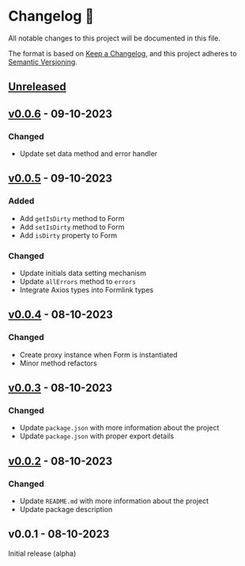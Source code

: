 # Changelog 📝

All notable changes to this project will be documented in this file.

The format is based on [Keep a Changelog](https://keepachangelog.com/en/1.0.0/), and this project adheres to [Semantic Versioning](https://semver.org/spec/v2.0.0.html).

## [Unreleased](https://github.com/formlinkjs/formlink/compare/v0.0.2...v0.0.x)

## [v0.0.6](https://github.com/fornlinkjs/fornlink/compare/v0.0.5...v0.0.6) - 09-10-2023

### Changed

- Update set data method and error handler

## [v0.0.5](https://github.com/fornlinkjs/fornlink/compare/v0.0.4...v0.0.5) - 09-10-2023

### Added

- Add `getIsDirty` method to Form
- Add `setIsDirty` method to Form
- Add `isDirty` property to Form

### Changed

- Update initials data setting mechanism
- Update `allErrors` method to `errors`
- Integrate Axios types into Formlink types

## [v0.0.4](https://github.com/fornlinkjs/fornlink/compare/v0.0.3...v0.0.4) - 08-10-2023

### Changed

- Create proxy instance when Form is instantiated
- Minor method refactors

## [v0.0.3](https://github.com/fornlinkjs/fornlink/compare/v0.0.2...v0.0.3) - 08-10-2023

### Changed

- Update `package.json` with more information about the project
- Update `package.json` with proper export details

## [v0.0.2](https://github.com/fornlinkjs/fornlink/compare/v0.0.1...v0.0.2) - 08-10-2023

### Changed

- Update `README.md` with more information about the project
- Update package description

## v0.0.1 - 08-10-2023

Initial release (alpha)

